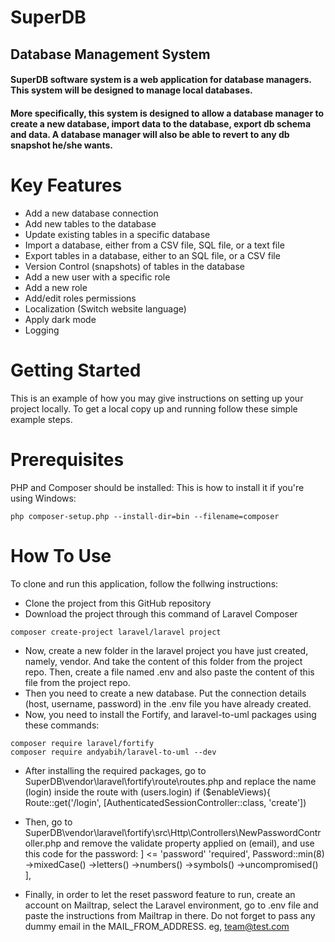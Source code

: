 # SuperDB
## Database Management System
#### SuperDB software system is a web application for database managers. This system will be designed to manage local databases.
#### More specifically, this system is designed to allow a database manager to create a new database, import data to the database, export db schema and data. A database manager will also be able to revert to any db snapshot he/she wants.


# Key Features
 * Add a new database connection
 * Add new tables to the database 
 * Update existing tables in a specific database
 * Import a database, either from a CSV file, SQL file, or a text file
 * Export tables in a database, either to an SQL file, or a CSV file
 * Version Control (snapshots) of tables in the database
 * Add a new user with a specific role
 * Add a new role
 * Add/edit roles permissions
 * Localization (Switch website language)
 * Apply dark mode
 * Logging


# Getting Started 
This is an example of how you may give instructions on setting up your project locally. To get a local copy up and running follow these simple example steps.

# Prerequisites
PHP and Composer should be installed:
This is how to install it if you're using Windows:
```
php composer-setup.php --install-dir=bin --filename=composer
```

# How To Use
To clone and run this application, follow the follwing instructions:
* Clone the project from this GitHub repository
* Download the project through this command of Laravel Composer
```
composer create-project laravel/laravel project
```
* Now, create a new folder in the laravel project you have just created, namely, vendor. And take the content of this folder from the project repo. Then, create a file named .env and also paste the content of this file from the project repo.
* Then you need to create a new database. Put the connection details (host, username, password) in the .env file you have already created.
* Now, you need to install the Fortify, and laravel-to-uml packages using these commands:
 ```
composer require laravel/fortify
composer require andyabih/laravel-to-uml --dev
```
* After installing the required packages, go to SuperDB\vendor\laravel\fortify\route\routes.php and replace the name (login) inside the route with (users.login)
if ($enableViews){
  Route::get('/login', [AuthenticatedSessionController::class, 'create']) 
* Then, go to SuperDB\vendor\laravel\fortify\src\Http\Controllers\NewPasswordController.php and remove the validate property applied on (email), and use this code for the password: 
] <= 'password'
      'required',
      Password::min(8) 
       ->mixedCase()
       ->letters()
       ->numbers()
       ->symbols()
       ->uncompromised()
     ],
     
* Finally, in order to let the reset password feature to run, create an account on Mailtrap, select the Laravel environment, go to .env file and paste the instructions from Mailtrap in there. Do not forget to pass any dummy email in the MAIL_FROM_ADDRESS. eg, team@test.com








